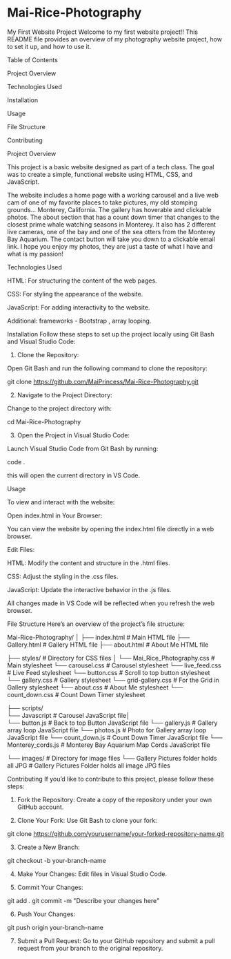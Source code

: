 # Mai-Rice-Photography
My First Website Project
Welcome to my first website project!! This README file provides an overview of my photography website project, how to set it up, and how to use it.

Table of Contents

Project Overview

Technologies Used

Installation

Usage

File Structure

Contributing



Project Overview

This project is a basic website designed as part of a tech class. The goal was to create a simple, functional website using HTML, CSS, and JavaScript. 
   
The website includes a home page with a working carousel and a live web cam of one of my favorite places to take pictures, my old stomping grounds... Monterey, California. The gallery has hoverable and clickable photos. The about section that has a count down timer that changes to the closest prime whale watching seasons in Monterey.  It also has 2 different live cameras, one of the bay and one of the sea otters from the Monterey Bay Aquarium. The contact button will take you down to a  clickable email link.  I hope you enjoy my photos, they are just a taste of what I have and what is my passion!

Technologies Used

HTML: For structuring the content of the web pages.

CSS: For styling the appearance of the website.

JavaScript: For adding interactivity to the website.

Additional: frameworks - Bootstrap , array looping.

Installation
Follow these steps to set up the project locally using Git Bash and Visual Studio Code:

1. Clone the Repository:

Open Git Bash and run the following command to clone the repository:

git clone https://github.com/MaiPrincess/Mai-Rice-Photography.git



2. Navigate to the Project Directory:

Change to the project directory with:

cd Mai-Rice-Photography


3. Open the Project in Visual Studio Code:

Launch Visual Studio Code from Git Bash by running:

code .

this will open the current directory in VS Code.



Usage

To view and interact with the website:

Open index.html in Your Browser:

You can view the website by opening the index.html file directly in a web browser.

Edit Files:

HTML: Modify the content and structure in the .html files.

CSS: Adjust the styling in the .css files.

JavaScript: Update the interactive behavior in the .js files.

All changes made in VS Code will be reflected when you refresh the web browser.


File Structure
Here’s an overview of the project’s file structure:

Mai-Rice-Photography/
│
├── index.html                                        # Main HTML file
├── Gallery.html                                      # Gallery HTML file
├── about.html                                        # About Me HTML file

├── styles/                                           # Directory for CSS files
│   └── Mai_Rice_Photography.css                      # Main stylesheet
      └── carousel.css                                # Carousel stylesheet
         └── live_feed.css                            # Live Feed stylesheet
            └── button.css                            # Scroll to top button stylesheet
               └── gallery.css                        # Gallery stylesheet
                  └── grid-gallery.css                # For the Grid in Gallery stylesheet
                     └── about.css                    # About Me stylesheet
                        └── count_down.css            # Count Down Timer stylesheet

├── scripts/   
    └── Javascript                                    # Carousel JavaScript file│    
       └── button.js                                  # Back to top Button JavaScript file
          └── gallery.js                              # Gallery array loop JavaScript file
             └── photos.js                            # Photo for Gallery array loop JavaScript file
                └── count_down.js                     # Count Down Timer JavaScript file
                   └── Monterey_cords.js              # Monterey Bay Aquarium Map Cords JavaScript file

└── images/                                           # Directory for image files
    └── Gallery Pictures folder holds all JPG         # Gallery Pictures Folder holds all image JPG files



Contributing
If you’d like to contribute to this project, please follow these steps:

1.  Fork the Repository: Create a copy of the repository under your own GitHub account.


2.  Clone Your Fork: Use Git Bash to clone your fork:

git clone https://github.com/yourusername/your-forked-repository-name.git


3.  Create a New Branch:

git checkout -b your-branch-name


4.  Make Your Changes: Edit files in Visual Studio Code.

5.  Commit Your Changes:


git add .
git commit -m "Describe your changes here"


6.  Push Your Changes:

git push origin your-branch-name


7.  Submit a Pull Request: Go to your GitHub repository and submit a pull request from your branch to the original repository.